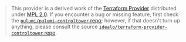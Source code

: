> This provider is a derived work of the [Terraform Provider](https://github.com/idealo/terraform-provider-controltower)
> distributed under [MPL 2.0](https://www.mozilla.org/en-US/MPL/2.0/). If you encounter a bug or missing feature,
> first check the [`pulumi/pulumi-controltower` repo](https://github.com/pulumi/pulumi-controltower/issues); however, if that doesn't turn up anything,
> please consult the source [`idealo/terraform-provider-controltower` repo](https://github.com/idealo/terraform-provider-controltower/issues).
